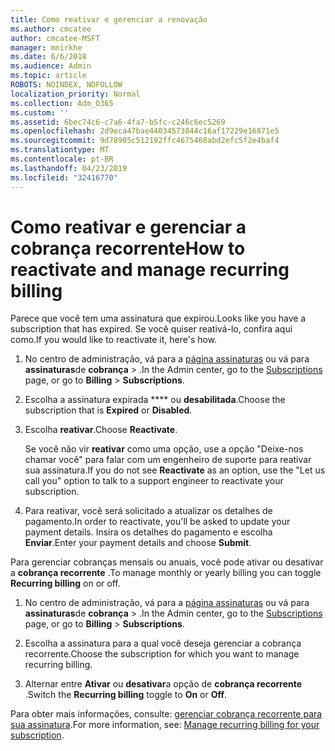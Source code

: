 ```yaml
---
title: Como reativar e gerenciar a renovação
ms.author: cmcatee
author: cmcatee-MSFT
manager: mnirkhe
ms.date: 6/6/2018
ms.audience: Admin
ms.topic: article
ROBOTS: NOINDEX, NOFOLLOW
localization_priority: Normal
ms.collection: Adm_O365
ms.custom: ''
ms.assetid: 6bec74c6-c7a6-4fa7-b5fc-c246c6ec5269
ms.openlocfilehash: 2d9eca47bae44034573844c16af17229e16871e5
ms.sourcegitcommit: 9d78905c512192ffc4675468abd2efc5f2e4baf4
ms.translationtype: MT
ms.contentlocale: pt-BR
ms.lasthandoff: 04/23/2019
ms.locfileid: "32416770"
---
```

# <a name="how-to-reactivate-and-manage-recurring-billing"></a><span data-ttu-id="aa881-102">Como reativar e gerenciar a cobrança recorrente</span><span class="sxs-lookup"><span data-stu-id="aa881-102">How to reactivate and manage recurring billing</span></span>

<span data-ttu-id="aa881-103">Parece que você tem uma assinatura que expirou.</span><span class="sxs-lookup"><span data-stu-id="aa881-103">Looks like you have a subscription that has expired.</span></span> <span data-ttu-id="aa881-104">Se você quiser reativá-lo, confira aqui como.</span><span class="sxs-lookup"><span data-stu-id="aa881-104">If you would like to reactivate it, here's how.</span></span>
  
1. <span data-ttu-id="aa881-105">No centro de administração, vá para a [página assinaturas](https://go.microsoft.com/fwlink/p/?linkid=842054) ou vá para **assinaturas**de **cobrança** \> .</span><span class="sxs-lookup"><span data-stu-id="aa881-105">In the Admin center, go to the [Subscriptions](https://go.microsoft.com/fwlink/p/?linkid=842054) page, or go to **Billing** \> **Subscriptions**.</span></span>
    
2. <span data-ttu-id="aa881-106">Escolha a assinatura expirada \*\*\*\* ou **desabilitada**.</span><span class="sxs-lookup"><span data-stu-id="aa881-106">Choose the subscription that is **Expired** or **Disabled**.</span></span>
    
3. <span data-ttu-id="aa881-107">Escolha **reativar**.</span><span class="sxs-lookup"><span data-stu-id="aa881-107">Choose **Reactivate**.</span></span>
    
    <span data-ttu-id="aa881-108">Se você não vir **reativar** como uma opção, use a opção "Deixe-nos chamar você" para falar com um engenheiro de suporte para reativar sua assinatura.</span><span class="sxs-lookup"><span data-stu-id="aa881-108">If you do not see **Reactivate** as an option, use the "Let us call you" option to talk to a support engineer to reactivate your subscription.</span></span> 
    
4. <span data-ttu-id="aa881-109">Para reativar, você será solicitado a atualizar os detalhes de pagamento.</span><span class="sxs-lookup"><span data-stu-id="aa881-109">In order to reactivate, you'll be asked to update your payment details.</span></span> <span data-ttu-id="aa881-110">Insira os detalhes do pagamento e escolha **Enviar**.</span><span class="sxs-lookup"><span data-stu-id="aa881-110">Enter your payment details and choose **Submit**.</span></span>
    
<span data-ttu-id="aa881-111">Para gerenciar cobranças mensais ou anuais, você pode ativar ou desativar a **cobrança recorrente** .</span><span class="sxs-lookup"><span data-stu-id="aa881-111">To manage monthly or yearly billing you can toggle **Recurring billing** on or off.</span></span> 
  
1. <span data-ttu-id="aa881-112">No centro de administração, vá para a [página assinaturas](https://go.microsoft.com/fwlink/p/?linkid=842054) ou vá para **assinaturas**de **cobrança** \> .</span><span class="sxs-lookup"><span data-stu-id="aa881-112">In the Admin center, go to the [Subscriptions](https://go.microsoft.com/fwlink/p/?linkid=842054) page, or go to **Billing** \> **Subscriptions**.</span></span>
    
2. <span data-ttu-id="aa881-113">Escolha a assinatura para a qual você deseja gerenciar a cobrança recorrente.</span><span class="sxs-lookup"><span data-stu-id="aa881-113">Choose the subscription for which you want to manage recurring billing.</span></span>
    
3. <span data-ttu-id="aa881-114">Alternar entre **Ativar** ou **desativar**a opção de **cobrança recorrente** .</span><span class="sxs-lookup"><span data-stu-id="aa881-114">Switch the **Recurring billing** toggle to **On** or **Off**.</span></span>
    
<span data-ttu-id="aa881-115">Para obter mais informações, consulte: [gerenciar cobrança recorrente para sua assinatura](https://support.office.com/article/8d83b530-f4ca-47f6-a666-e5791cbacc7e).</span><span class="sxs-lookup"><span data-stu-id="aa881-115">For more information, see: [Manage recurring billing for your subscription](https://support.office.com/article/8d83b530-f4ca-47f6-a666-e5791cbacc7e).</span></span>
  

